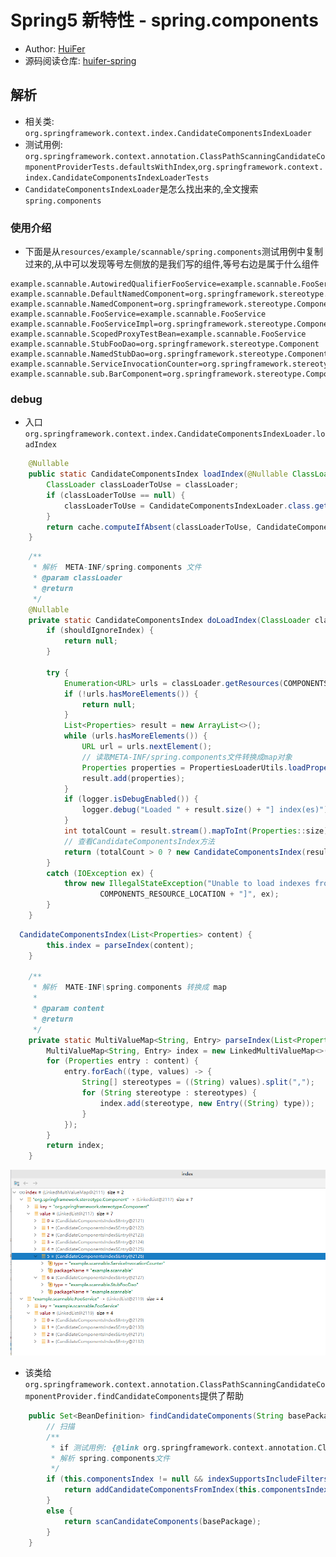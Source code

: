 # Spring5 新特性 - spring.components
- Author: [HuiFer](https://github.com/huifer)
- 源码阅读仓库: [huifer-spring](https://github.com/huifer/spring-framework-read)


## 解析
- 相关类: `org.springframework.context.index.CandidateComponentsIndexLoader`
- 测试用例: `org.springframework.context.annotation.ClassPathScanningCandidateComponentProviderTests.defaultsWithIndex`,`org.springframework.context.index.CandidateComponentsIndexLoaderTests`
- `CandidateComponentsIndexLoader`是怎么找出来的,全文搜索`spring.components`
### 使用介绍
- 下面是从`resources/example/scannable/spring.components`测试用例中复制过来的,从中可以发现等号左侧放的是我们写的组件,等号右边是属于什么组件
```
example.scannable.AutowiredQualifierFooService=example.scannable.FooService
example.scannable.DefaultNamedComponent=org.springframework.stereotype.Component
example.scannable.NamedComponent=org.springframework.stereotype.Component
example.scannable.FooService=example.scannable.FooService
example.scannable.FooServiceImpl=org.springframework.stereotype.Component,example.scannable.FooService
example.scannable.ScopedProxyTestBean=example.scannable.FooService
example.scannable.StubFooDao=org.springframework.stereotype.Component
example.scannable.NamedStubDao=org.springframework.stereotype.Component
example.scannable.ServiceInvocationCounter=org.springframework.stereotype.Component
example.scannable.sub.BarComponent=org.springframework.stereotype.Component
```

### debug
- 入口 `org.springframework.context.index.CandidateComponentsIndexLoader.loadIndex`
```java
    @Nullable
    public static CandidateComponentsIndex loadIndex(@Nullable ClassLoader classLoader) {
        ClassLoader classLoaderToUse = classLoader;
        if (classLoaderToUse == null) {
            classLoaderToUse = CandidateComponentsIndexLoader.class.getClassLoader();
        }
        return cache.computeIfAbsent(classLoaderToUse, CandidateComponentsIndexLoader::doLoadIndex);
    }

```
```java
    /**
     * 解析  META-INF/spring.components 文件
     * @param classLoader
     * @return
     */
    @Nullable
    private static CandidateComponentsIndex doLoadIndex(ClassLoader classLoader) {
        if (shouldIgnoreIndex) {
            return null;
        }

        try {
            Enumeration<URL> urls = classLoader.getResources(COMPONENTS_RESOURCE_LOCATION);
            if (!urls.hasMoreElements()) {
                return null;
            }
            List<Properties> result = new ArrayList<>();
            while (urls.hasMoreElements()) {
                URL url = urls.nextElement();
                // 读取META-INF/spring.components文件转换成map对象
                Properties properties = PropertiesLoaderUtils.loadProperties(new UrlResource(url));
                result.add(properties);
            }
            if (logger.isDebugEnabled()) {
                logger.debug("Loaded " + result.size() + "] index(es)");
            }
            int totalCount = result.stream().mapToInt(Properties::size).sum();
            // 查看CandidateComponentsIndex方法
            return (totalCount > 0 ? new CandidateComponentsIndex(result) : null);
        }
        catch (IOException ex) {
            throw new IllegalStateException("Unable to load indexes from location [" +
                    COMPONENTS_RESOURCE_LOCATION + "]", ex);
        }
    }

```

```java
  CandidateComponentsIndex(List<Properties> content) {
        this.index = parseIndex(content);
    }

    /**
     * 解析  MATE-INF\spring.components 转换成 map
     *
     * @param content
     * @return
     */
    private static MultiValueMap<String, Entry> parseIndex(List<Properties> content) {
        MultiValueMap<String, Entry> index = new LinkedMultiValueMap<>();
        for (Properties entry : content) {
            entry.forEach((type, values) -> {
                String[] stereotypes = ((String) values).split(",");
                for (String stereotype : stereotypes) {
                    index.add(stereotype, new Entry((String) type));
                }
            });
        }
        return index;
    }
```





![image-20200115105941265](/images/spring/image-20200115105941265.png)
- 该类给`org.springframework.context.annotation.ClassPathScanningCandidateComponentProvider.findCandidateComponents`提供了帮助

```java
    public Set<BeanDefinition> findCandidateComponents(String basePackage) {
        // 扫描
        /**
         * if 测试用例: {@link org.springframework.context.annotation.ClassPathScanningCandidateComponentProviderTests#defaultsWithIndex()}
         * 解析 spring.components文件
         */
        if (this.componentsIndex != null && indexSupportsIncludeFilters()) {
            return addCandidateComponentsFromIndex(this.componentsIndex, basePackage);
        }
        else {
            return scanCandidateComponents(basePackage);
        }
    }

```